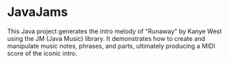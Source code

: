 # JavaJams
This Java project generates the intro melody of "Runaway" by Kanye West using the JM (Java Music) library. It demonstrates how to create and manipulate music notes, phrases, and parts, ultimately producing a MIDI score of the iconic intro.
